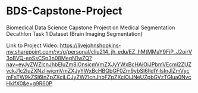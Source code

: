 # BDS-Capstone-Project
Biomedical Data Science Capstone Project on Medical Segmentation Decathlon Task 1 Dataset (Brain Imaging Segmentation)

Link to Project Video: https://livejohnshopkins-my.sharepoint.com/:v:/g/personal/cliu214_jh_edu/EZ_hMtMMaY9FiP_J2oirV3oBVQ-eoSsCSp3n08MeqN1wZQ?nav=eyJyZWZlcnJhbEluZm8iOnsicmVmZXJyYWxBcHAiOiJPbmVEcml2ZUZvckJ1c2luZXNzIiwicmVmZXJyYWxBcHBQbGF0Zm9ybSI6IldlYiIsInJlZmVycmFsTW9kZSI6InZpZXciLCJyZWZlcnJhbFZpZXciOiJNeUZpbGVzTGlua0NvcHkifX0&e=g9R60P

